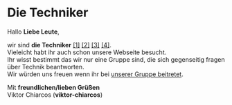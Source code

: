 # Die Techniker

Hallo **Liebe Leute**,

wir sind **die Techniker** [[1]](https://die-techniker.github.io) [[2]](https://github.com/die-techniker) [[3]](https://github.com/die-techniker/.github/blob/main/Profile/README.md) [[4]](https://github.com/die-techniker/die-techniker.github.io).\
Vieleicht habt ihr auch schon unsere Webseite besucht.\
Ihr wisst bestimmt das wir nur eine Gruppe sind, die sich gegenseitig fragen über Technik beantworten.\
Wir würden uns freuen wenn ihr bei [unserer Gruppe beitretet](https://viktor-chiarcos.github.io/tech/organisation/).

Mit **freundlichen/lieben Grüßen**\
Viktor Chiarcos (**viktor-chiarcos**)
